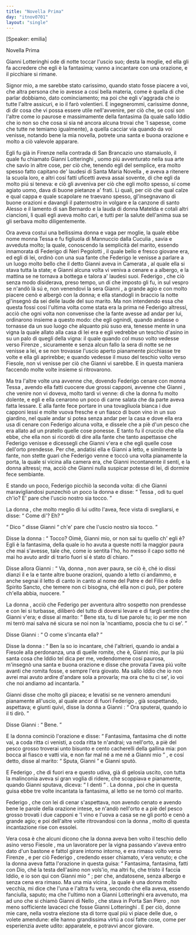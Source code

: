 ```yaml
---
title: "Novella Prima"
day: "itnov0701"
layout: "single"
---
```

<html>
 <head>
 </head>
 <body>
  <div id="nov0701" type="novella" who="emilia">
   <p>
    [Speaker: emilia]
   </p>
   <head>
    Novella Prima
   </head>
   <argument>
    <p>
     <milestone id="p07010001"/>
     <name persref="giannilotteringhi" type="person">
      Gianni Lotteringhi
     </name>
     ode di notte toccar l'uscio suo; desta la moglie, ed ella gli fa accredere che egli &egrave; la fantasima; vanno a incantare con una orazione, e il picchiare si rimane.
    </p>
   </argument>
   <div3 type="commentary" who="emilia">
    <p>
     <milestone id="p07010002"/>
     Signor mio, a me sarebbe stato carissimo, quando stato fosse piacere a voi, che altra persona che io avesse a cos&iacute; bella materia, come &egrave; quella di che parlar dobbiamo, dato cominciamento; ma poi che egli v'aggrada che io tutte l'altre assicuri, e io il far&ograve; volentieri.
     <milestone id="p07010003"/>
     E ingegnerommi, carissime donne, di dir cosa che vi possa essere utile nell'avvenire, per ci&ograve; che, se cos&iacute; son l'altre come io paurose e massimamente della fantasima (la quale sallo Iddio che io non so che cosa si sia n&eacute; ancora alcuna trovai che 'l sapesse, come che tutte ne temiamo igualmente), a quella cacciar via quando da voi venisse, notando bene la mia novella, potrete una santa e buona orazione e molto a ci&ograve; valevole apparare.
    </p>
   </div3>
   <p>
    <milestone id="p07010004"/>
    Egli fu gi&agrave; in
    <name placeref="firenze" type="place">
     Firenze
    </name>
    nella
    <name placeref="contradabrancazio" type="place">
     contrada di San Brancazio
    </name>
    uno stamaiuolo, il quale fu chiamato
    <name persref="giannilotteringhi" type="person">
     Gianni Lotteringhi
    </name>
    , uomo pi&uacute; avventurato nella sua arte che savio in altre cose, per ci&ograve; che, tenendo egli del semplice, era molto spesso fatto capitano de' laudesi di
    <name placeref="smnovella" type="place">
     Santa Maria Novella
    </name>
    , e aveva a ritenere la scuola loro, e altri cos&iacute; fatti uficetti aveva assai sovente, di che egli da molto pi&uacute; si teneva: e ci&ograve; gli avveniva per ci&ograve; che egli molto spesso, s&iacute; come agiato uomo, dava di buone pietanze a' frati.
    <milestone id="p07010005"/>
    Li quali, per ci&ograve; che qual calze e qual cappa e quale scapolare ne traevano spesso, gl'insegnavano di buone orazioni e davangli il paternostro in volgare e la canzone di
    <name persref="santoalesso" type="person">
     santo Alesso
    </name>
    e il lamento di
    <name persref="santobernardo" type="person">
     san Bernardo
    </name>
    e la lauda di
    <name persref="mechtildemagdeburg" type="person">
     donna Matelda
    </name>
    e cotali altri ciancioni, li quali egli aveva molto cari, e tutti per la salute dell'anima sua se gli serbava molto diligentemente.
   </p>
   <p>
    <milestone id="p07010006"/>
    Ora aveva costui una bellissima donna e vaga per moglie, la quale ebbe nome
    <name persref="monnatessa" type="person">
     monna Tessa
    </name>
    e fu figliuola di
    <name persref="mannucciocuculia" type="person">
     Mannuccio dalla Cuculia
    </name>
    , savia e avveduta molto; la quale, conoscendo la semplicit&agrave; del marito, essendo innamorata di
    <name persref="federigoneripegolotti" type="person">
     Federigo di Neri Pegolotti
    </name>
    , il quale bello e fresco giovane era, ed egli di lei, ordin&ograve; con una sua fante che
    <name persref="federigoneripegolotti" type="person">
     Federigo
    </name>
    le venisse a parlare a un luogo molto bello che il detto
    <name persref="giannilotteringhi" type="person">
     Gianni
    </name>
    aveva in
    <name placeref="camerata" type="place">
     Camerata
    </name>
    , al quale ella si stava tutta la state;
    <milestone id="p07010007"/>
    e
    <name persref="giannilotteringhi" type="person">
     Gianni
    </name>
    alcuna volta vi veniva a cenare e a albergo, e la mattina se ne tornava a bottega e talora a' laudesi suoi.
    <milestone id="p07010008"/>
    <name persref="federigoneripegolotti" type="person">
     Federigo
    </name>
    , che ci&ograve; senza modo disiderava, preso tempo, un d&iacute; che imposto gli fu, in sul vespro se n'and&ograve; l&agrave; s&uacute; e, non venendovi la sera
    <name persref="giannilotteringhi" type="person">
     Gianni
    </name>
    , a grande agio e con molto piacere cen&ograve; e alberg&ograve; con la donna; e ella standogli in braccio la notte gl'insegn&ograve; da sei delle laude del suo marito.
    <milestone id="p07010009"/>
    Ma non intendendo essa che questa fossi cos&iacute; l'ultima volta come stata era la prima n&eacute;
    <name persref="federigoneripegolotti" type="person">
     Federigo
    </name>
    altress&iacute;, acci&ograve; che ogni volta non convenisse che la fante avesse ad andar per lui, ordinarono insieme a questo modo:
    <milestone id="p07010010"/>
    che egli ognind&iacute;, quando andasse o tornasse da un suo luogo che alquanto pi&uacute; suso era, tenesse mente in una vigna la quale allato alla casa di lei era e egli vedrebbe un teschio d'asino in su un palo di quegli della vigna: il quale quando col muso volto vedesse verso
    <name placeref="firenze" type="place">
     Firenze
    </name>
    , sicuramente e senza alcun fallo la sera di notte se ne venisse a lei, e se non trovasse l'uscio aperto pianamente picchiasse tre volte e ella gli aprirebbe; e quando vedesse il muso del teschio volto verso Fiesole, non vi venisse per ci&ograve; che
    <name persref="giannilotteringhi" type="person">
     Gianni
    </name>
    vi sarebbe.
    <milestone id="p07010011"/>
    E in questa maniera faccendo molte volte insieme si ritrovarono.
   </p>
   <p>
    <milestone id="p07010012"/>
    Ma tra l'altre volte una avvenne che, dovendo
    <name persref="federigoneripegolotti" type="person">
     Federigo
    </name>
    cenare con
    <name persref="monnatessa" type="person">
     monna Tessa
    </name>
    , avendo ella fatti cuocere due grossi capponi, avvenne che
    <name persref="giannilotteringhi" type="person">
     Gianni
    </name>
    , che venire non vi doveva, molto tardi vi venne: di che la donna fu molto dolente, e egli e ella cenarono un poco di carne salata che da parte aveva fatta lessare.
    <milestone id="p07010013"/>
    E alla fante fece portare in una tovagliuola bianca i due capponi lessi e molte vuova fresche e un fiasco di buon vino in un suo giardino, nel quale andar si potea senza andar per la casa e dove ella era usa di cenare con
    <name persref="federigoneripegolotti" type="person">
     Federigo
    </name>
    alcuna volta, e dissele che a pi&egrave; d'un pesco che era allato ad un pratello quelle cose ponesse.
    <milestone id="p07010014"/>
    E tanto fu il cruccio che ella ebbe, che ella non si ricord&ograve; di dire alla fante che tanto aspettasse che
    <name persref="federigoneripegolotti" type="person">
     Federigo
    </name>
    venisse e dicessegli che
    <name persref="giannilotteringhi" type="person">
     Gianni
    </name>
    v'era e che egli quelle cose dell'orto prendesse.
    <milestone id="p07010015"/>
    Per che, andatisi ella e
    <name persref="giannilotteringhi" type="person">
     Gianni
    </name>
    a letto, e similmente la fante, non stette guari che
    <name persref="federigoneripegolotti" type="person">
     Federigo
    </name>
    venne e tocc&ograve; una volta pianamente la porta, la quale s&iacute; vicina alla camera era, che
    <name persref="giannilotteringhi" type="person">
     Gianni
    </name>
    incontanente il sent&iacute;, e la donna altress&iacute;; ma, acci&ograve; che
    <name persref="giannilotteringhi" type="person">
     Gianni
    </name>
    nulla suspicar potesse di lei, di dormire fece sembiante.
   </p>
   <p>
    <milestone id="p07010016"/>
    E stando un poco,
    <name persref="federigoneripegolotti" type="person">
     Federigo
    </name>
    picchi&ograve; la seconda volta: di che
    <name persref="giannilotteringhi" type="person">
     Gianni
    </name>
    maravigliandosi punzechi&ograve; un poco la donna e disse:
    <q direct="unspecified" who="giannilotteringhi">
     <name persref="monnatessa" type="person">
      Tessa
     </name>
     , odi tu quel ch'io? E' pare che l'uscio nostro sia tocco.
    </q>
   </p>
   <p>
    <milestone id="p07010017"/>
    <name persref="monnatessa" type="person">
     La donna
    </name>
    , che molto meglio di lui udito l'avea, fece vista di svegliarsi, e disse:
    <q direct="unspecified" who="monnatessa">
     Come di'? Eh?
    </q>
   </p>
   <p>
    <milestone id="p07010018"/>
    <q direct="unspecified" who="giannilotteringhi">
     Dico
    </q>
    disse
    <name persref="giannilotteringhi" type="person">
     Gianni
    </name>
    <q direct="unspecified">
     ch'e' pare che l'uscio nostro sia tocco.
    </q>
   </p>
   <p>
    <milestone id="p07010019"/>
    Disse
    <name persref="monnatessa" type="person">
     la donna
    </name>
    :
    <q direct="unspecified" who="monnatessa">
     Tocco? Oim&egrave;,
     <name persref="giannilotteringhi" type="person">
      Gianni
     </name>
     mio, or non sai tu quello ch'
     <name persref="federigoneripegolotti" type="person">
      egli
     </name>
     &egrave;? Egli &egrave; la fantasima, della quale io ho avuta a queste notti la maggior paura che mai s'avesse, tale che, come io sentita l'ho, ho messo il capo sotto n&eacute; mai ho avuto ardir di trarlo fuori s&iacute; &egrave; stato d&iacute; chiaro.
    </q>
   </p>
   <p>
    <milestone id="p07010020"/>
    Disse allora
    <name persref="giannilotteringhi" type="person">
     Gianni
    </name>
    :
    <q direct="unspecified" who="giannilotteringhi">
     Va,
     <name persref="monnatessa" type="person">
      donna
     </name>
     , non aver paura, se ci&ograve; &egrave;, ch&eacute; io dissi dianzi il
     <title type="prayer">
      Te lucis
     </title>
     e la
     <title type="prayer">
      'Ntemerata
     </title>
     e tante altre buone orazioni, quando a letto ci andammo, e anche segnai il letto di canto in canto al nome del Patre e del Filio e dello Spirito Sancto, che temere non ci bisogna, ch&eacute; ella non ci pu&ograve;, per potere ch'ella abbia, nuocere.
    </q>
   </p>
   <p>
    <milestone id="p07010021"/>
    <name persref="monnatessa" type="person">
     La donna
    </name>
    , acci&ograve; che
    <name persref="federigoneripegolotti" type="person">
     Federigo
    </name>
    per avventura altro sospetto non prendesse e con lei si turbasse, diliber&ograve; del tutto di doversi levare e di fargli sentire che
    <name persref="giannilotteringhi" type="person">
     Gianni
    </name>
    v'era; e disse al marito:
    <q direct="unspecified" who="monnatessa">
     Bene sta, tu d&iacute; tue parole tu; io per me non mi terr&ograve; mai salva n&eacute; sicura se noi non la 'ncantiamo, poscia che tu ci se'.
    </q>
   </p>
   <p>
    <milestone id="p07010022"/>
    Disse
    <name persref="giannilotteringhi" type="person">
     Gianni
    </name>
    :
    <q direct="unspecified" who="giannilotteringhi">
     O come s'incanta ella?
    </q>
   </p>
   <p>
    <milestone id="p07010023"/>
    Disse
    <name persref="monnatessa" type="person">
     la donna
    </name>
    :
    <q direct="unspecified" who="monnatessa">
     Ben la so io incantare, ch&eacute; l'altrieri, quando io andai a
     <name placeref="fiesole" type="place">
      Fiesole
     </name>
     alla perdonanza, una di quelle romite, che &egrave;,
     <name persref="giannilotteringhi" type="person">
      Gianni
     </name>
     mio, pur la pi&uacute; santa cosa che Iddio tel dica per me, vedendomene cos&iacute; paurosa, m'insegn&ograve; una santa e buona orazione e disse che provata l'avea pi&uacute; volte avanti che romita fosse, e sempre l'era giovato.
     <milestone id="p07010024"/>
     Ma sallo Iddio che io non avrei mai avuto ardire d'andare sola a provarla; ma ora che tu ci se', io voi che noi andiamo ad incantarla.
    </q>
   </p>
   <p>
    <milestone id="p07010025"/>
    <name persref="giannilotteringhi" type="person">
     Gianni
    </name>
    disse che molto gli piacea; e levatisi se ne vennero amenduni pianamente all'uscio, al quale ancor di fuori
    <name persref="federigoneripegolotti" type="person">
     Federigo
    </name>
    , gi&agrave; sospettando, aspettava; e giunti quivi, disse la donna a
    <name persref="giannilotteringhi" type="person">
     Gianni
    </name>
    :
    <q direct="unspecified" who="monnatessa">
     Ora sputerai, quando io il ti dir&ograve;.
    </q>
   </p>
   <p>
    <milestone id="p07010026"/>
    Disse
    <name persref="giannilotteringhi" type="person">
     Gianni
    </name>
    :
    <q direct="unspecified" who="giannilotteringhi">
     Bene.
    </q>
   </p>
   <p>
    <milestone id="p07010027"/>
    E
    <name persref="monnatessa" type="person">
     la donna
    </name>
    cominci&ograve; l'orazione e disse:
    <q direct="unspecified" type="prayer" who="monnatessa">
     Fantasima, fantasima che di notte vai, a coda ritta ci venisti, a coda ritta te n'andrai; va nell'orto, a pi&egrave; del pesco grosso troverai unto bisunto e cento cacherelli della gallina mia: pon bocca al fiasco e vatti via, e non far mal n&eacute; a me n&eacute; a
     <name persref="giannilotteringhi" type="person">
      Gianni
     </name>
     mio
    </q>
    , e cos&iacute; detto, disse al marito:
    <q direct="unspecified">
     Sputa,
     <name persref="giannilotteringhi" type="person">
      Gianni
     </name>
    </q>
    e
    <name persref="giannilotteringhi" type="person">
     Gianni
    </name>
    sput&ograve;.
   </p>
   <p>
    <milestone id="p07010028"/>
    E
    <name persref="federigoneripegolotti" type="person">
     Federigo
    </name>
    , che di fuori era e questo udiva, gi&agrave; di gelosia uscito, con tutta la malinconia aveva s&iacute; gran voglia di ridere, che scoppiava e pianamente, quando
    <name persref="giannilotteringhi" type="person">
     Gianni
    </name>
    sputava, diceva:
    <milestone id="p07010029"/>
    <q direct="unspecified" who="federigoneripegolotti">
     I denti
    </q>
    .
    <name persref="monnatessa" type="person">
     La donna
    </name>
    , poi che in questa guisa ebbe tre volte incantata la fantasima, al letto se ne torn&ograve; col marito.
   </p>
   <p>
    <milestone id="p07010030"/>
    <name persref="federigoneripegolotti" type="person">
     Federigo
    </name>
    , che con lei di cenar s'aspettava, non avendo cenato e avendo bene le parole della orazione intese, se n'and&ograve; nell'orto e a pi&egrave; del pesco grosso trovati i due capponi e 'l vino e l'uova a casa se ne gli port&ograve; e cen&ograve; a grande agio; e poi dell'altre volte ritrovandosi con
    <name persref="monnatessa" type="person">
     la donna
    </name>
    , molto di questa incantazione rise con essolei.
   </p>
   <p>
    <milestone id="p07010031"/>
    Vera cosa &egrave; che alcuni dicono che
    <name persref="monnatessa" type="person">
     la donna
    </name>
    aveva ben volto il teschio dello asino verso
    <name placeref="fiesole" type="place">
     Fiesole
    </name>
    , ma un lavoratore per la vigna passando v'aveva entro dato d'un bastone e fattol girare intorno intorno, e era rimaso volto verso
    <name placeref="firenze" type="place">
     Firenze
    </name>
    , e per ci&ograve;
    <name persref="federigoneripegolotti" type="person">
     Federigo
    </name>
    , credendo esser chiamato, v'era venuto;
    <milestone id="p07010032"/>
    e che la donna aveva fatta l'orazione in questa guisa:
    <q direct="unspecified" type="prayer" who="monnatessa">
     Fantasima, fantasima, fatti con Dio, ch&eacute; la testa dell'asino non vols'io, ma altri fu, che tristo il faccia Iddio, e io son qui con
     <name persref="giannilotteringhi" type="person">
      Gianni
     </name>
     mio
    </q>
    ; per che, andatosene, senza albergo e senza cena era rimaso.
    <milestone id="p07010033"/>
    Ma una mia
    <name persref="vicina-0701" type="person">
     vicina
    </name>
    , la quale &egrave; una donna molto vecchia, mi dice che l'una e l'altra fu vera, secondo che ella aveva, essendo fanciulla, saputo; ma che l'ultimo non a
    <name persref="giannilotteringhi" type="person">
     Gianni Lotteringhi
    </name>
    era avvenuto, ma ad uno che si chiam&ograve;
    <name persref="gianninello" type="person">
     Gianni di Nello
    </name>
    , che stava in
    <name placeref="portapiero" type="place">
     Porta San Piero
    </name>
    , non meno sofficiente lavaceci che fosse
    <name persref="giannilotteringhi" type="person">
     Gianni Lotteringhi
    </name>
    .
    <milestone id="p07010034"/>
    <seg type="commentary">
     E per ci&ograve;, donne mie care, nella vostra elezione sta di torre qual pi&uacute; vi piace delle due, o volete amendune: elle hanno grandissima virt&uacute; a cos&iacute; fatte cose, come per esperienzia avete udito: apparatele, e potravvi ancor giovare.
    </seg>
   </p>
  </div>
 </body>
</html>